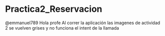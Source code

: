 # Practica2_Reservacion
@emmanuel789 Hola profe Al correr la aplicación las imagenes de actividad 2 se vuelven grises y no funciona el intent de la llamada

